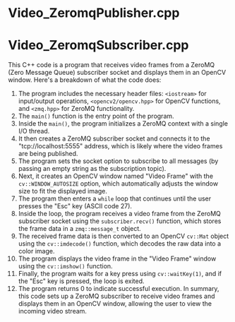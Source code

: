# Video_ZeromqPublisher.cpp



# Video_ZeromqSubscriber.cpp
This C++ code is a program that receives video frames from a ZeroMQ (Zero Message Queue) subscriber socket and displays them in an OpenCV window. 
Here's a breakdown of what the code does: 
1. The program includes the necessary header files: `<iostream>` for input/output operations, `<opencv2/opencv.hpp>` for OpenCV functions, and `<zmq.hpp>` for ZeroMQ functionality.
2. The `main()` function is the entry point of the program.
3. Inside the `main()`, the program initializes a ZeroMQ context with a single I/O thread.
4. It then creates a ZeroMQ subscriber socket and connects it to the "tcp://localhost:5555" address, which is likely where the video frames are being published.
5. The program sets the socket option to subscribe to all messages (by passing an empty string as the subscription topic).
6. Next, it creates an OpenCV window named "Video Frame" with the `cv::WINDOW_AUTOSIZE` option, which automatically adjusts the window size to fit the displayed image.
7. The program then enters a `while` loop that continues until the user presses the "Esc" key (ASCII code 27).
8. Inside the loop, the program receives a video frame from the ZeroMQ subscriber socket using the `subscriber.recv()` function, which stores the frame data in a `zmq::message_t` object.
9. The received frame data is then converted to an OpenCV `cv::Mat` object using the `cv::imdecode()` function, which decodes the raw data into a color image.
10. The program displays the video frame in the "Video Frame" window using the `cv::imshow()` function.
11. Finally, the program waits for a key press using `cv::waitKey(1)`, and if the "Esc" key is pressed, the loop is exited.
12. The program returns 0 to indicate successful execution. In summary, this code sets up a ZeroMQ subscriber to receive video frames and displays them in an OpenCV window, allowing the user to view the incoming video stream.
